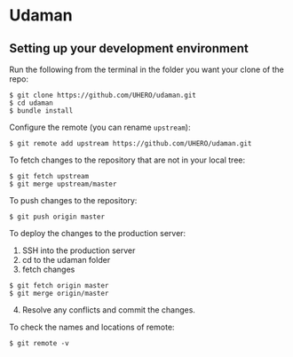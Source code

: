 Udaman
====

Setting up your development environment
----

Run the following from the terminal in the folder you want your clone of the repo:

```
$ git clone https://github.com/UHERO/udaman.git
$ cd udaman
$ bundle install
```

Configure the remote (you can rename `upstream`):
```
$ git remote add upstream https://github.com/UHERO/udaman.git
```

To fetch changes to the repository that are not in your local tree:
```
$ git fetch upstream
$ git merge upstream/master
```

To push changes to the repository:
```
$ git push origin master
```

To deploy the changes to the production server:
1) SSH into the production server
2) cd to the udaman folder
3) fetch changes
```
$ git fetch origin master
$ git merge origin/master
```
4) Resolve any conflicts and commit the changes.

To check the names and locations of remote:
```
$ git remote -v
```
